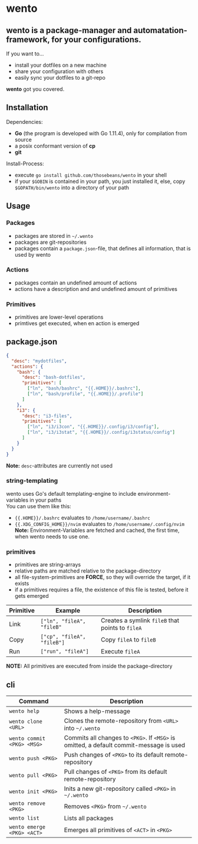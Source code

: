 # wento
wento is a package-manager and automatation-framework, for your configurations.  
--
If you want to...
- install your dotfiles on a new machine
- share your configuration with others
- easily sync your dotfiles to a git-repo

**wento** got you covered.


## Installation
Dependencies:
- **Go** (the program is developed with Go 1.11.4), only for compilation from source
- a posix conformant version of **cp**
- **git**

Install-Process:
- execute `go install github.com/thosebeans/wento` in your shell
- if your `$GOBIN` is contained in your path, you just installed it, else, copy `$GOPATH/bin/wento` into a directory of your path

## Usage
### Packages
- packages are stored in `~/.wento`
- packages are git-repositories
- packages contain a `package.json`-file, that defines all information, that is used by wento
### Actions
- packages contain an undefined amount of actions
- actions have a description and and undefined amount of primitives
### Primitives
- primitives are lower-level operations
- primtives get executed, when en action is emerged

## package.json
```json
{
  "desc": "mydotfiles",
  "actions": {
    "bash": {
      "desc": "bash-dotfiles",
      "primitives": [
        ["ln", "bash/bashrc", "{{.HOME}}/.bashrc"],
        ["ln", "bash/profile", "{{.HOME}}/.profile"]
      ]
    },
    "i3": {
      "desc": "i3-files",
      "primitives": [
        ["ln", "i3/i3con", "{{.HOME}}/.config/i3/config"],
        ["ln", "i3/i3stat", "{{.HOME}}/.config/i3status/config"]
      ]
    }
  }
}
```

**Note:** `desc`-attributes are currently not used

### string-templating
wento uses Go's default templating-engine to include environment-variables in your paths  
You can use them like this:  
- `{{.HOME}}/.bashrc` evaluates to `/home/username/.bashrc`  
- `{{.XDG_CONFIG_HOME}}/nvim` evaluates to `/home/username/.config/nvim`  
**Note:** Environment-Variables are fetched and cached, the first time, when wento needs to use one.

### primitives
- primitives are string-arrays
- relative paths are matched relative to the package-directory
- all file-system-primitives are **FORCE**, so they will override the target, if it exists
- if a primitives requires a file, the existence of this file is tested, before it gets emerged

| Primitive | Example | Description |
|--|--|--|
| Link | `["ln", "fileA", "fileB"` | Creates a symlink `fileB` that points to `fileA` |
| Copy | `["cp", "fileA", "fileB"]`| Copy `fileA` to `fileB` |
| Run | `["run", "fileA"]` | Execute `fileA` |

**NOTE:** All primitives are executed from inside the package-directory

## cli
| Command | Description |
|--|--|
| `wento help` | Shows a help-message |
| `wento clone <URL>` | Clones the remote-repository from `<URL>` into `~/.wento` |
| `wento commit <PKG> <MSG>` | Commits all changes to `<PKG>`. If `<MSG>` is omitted, a default commit-message is used |
| `wento push <PKG>` | Push changes of `<PKG>` to its default remote-repository |
| `wento pull <PKG>` | Pull changes of `<PKG>` from its default remote-repository |
| `wento init <PKG>` | Inits a new git-repository called `<PKG>` in `~/.wento` |
| `wento remove <PKG>` | Removes `<PKG>` from `~/.wento` |
| `wento list` | Lists all packages |
| `wento emerge <PKG> <ACT>` | Emerges all primitives of `<ACT>` in `<PKG>` |
